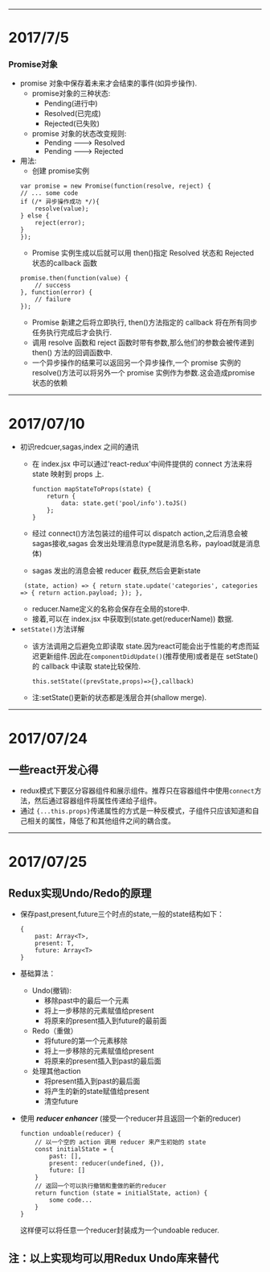 --------------
# 2017/7/5
### Promise对象
- promise 对象中保存着未来才会结束的事件(如异步操作).
	+ promise对象的三种状态:
		+ Pending(进行中)
		+ Resolved(已完成)
		+ Rejected(已失败)
	+ promise 对象的状态改变规则:
		+ Pending ---> Resolved
		+ Pending ---> Rejected
- 用法:
	+ 创建 promise实例
	```
	var promise = new Promise(function(resolve, reject) {
  	// ... some code
  	if (/* 异步操作成功 */){
    	resolve(value);
  	} else {
    	reject(error);
  	}
	});
	```
	+ Promise 实例生成以后就可以用 then()指定 Resolved 状态和 Rejected 状态的callback 函数
	```
	promise.then(function(value) {
  		// success
	}, function(error) {
  		// failure
	});
	```
	+ Promise 新建之后将立即执行, then()方法指定的 callback 将在所有同步任务执行完成后才会执行.
	+ 调用 resolve 函数和 reject 函数时带有参数,那么他们的参数会被传递到then() 方法的回调函数中.
	+ 一个异步操作的结果可以返回另一个异步操作,一个 promise 实例的 resolve()方法可以将另外一个 promise 实例作为参数.这会造成promise状态的依赖
	
-------
# 2017/07/10
- 初识redcuer,sagas,index 之间的通讯
	+ 在 index.jsx 中可以通过'react-redux'中间件提供的 connect 方法来将 state 映射到 props 上.
	
		```
		function mapStateToProps(state) {
    		return {
        		data: state.get('pool/info').toJS()
    		};
		}
		```
	+ 经过 connect()方法包装过的组件可以 dispatch action,之后消息会被 sagas接收,sagas 会发出处理消息(type就是消息名称，payload就是消息体)
	+ sagas 发出的消息会被 reducer 截获,然后会更新state
	```
	 (state, action) => { return state.update('categories', categories => { return action.payload; }); },
	```
	+ reducer.Name定义的名称会保存在全局的store中.
	+ 接着,可以在 index.jsx 中获取到(state.get(reducerName)) 数据.
- `setState()`方法详解
	+ 该方法调用之后避免立即读取 state.因为react可能会出于性能的考虑而延迟更新组件.因此在`componentDidUpdate()`(推荐使用)或者是在 setState()的 callback 中读取 state比较保险.
	
		```
		this.setState((prevState,props)=>{},callback)
		```
	+ 注:setState()更新的状态都是浅层合并(shallow merge).
	
-------------
# 2017/07/24
## 一些react开发心得
- redux模式下要区分容器组件和展示组件。推荐只在容器组件中使用`connect`方法，然后通过容器组件将属性传递给子组件。
- 通过	`{...this.props}`传递属性的方式是一种反模式，子组件只应该知道和自己相关的属性，降低了和其他组件之间的耦合度。

-------------
# 2017/07/25
## Redux实现Undo/Redo的原理
- 保存past,present,future三个时点的state,一般的state结构如下：
	```
	{
	  	past: Array<T>,
	  	present: T,
	  	future: Array<T>
	}
	```
- 基础算法：
	+ Undo(撤销):
		+ 移除past中的最后一个元素
		+ 将上一步移除的元素赋值给present
		+ 将原来的present插入到future的最前面
	+ Redo（重做）
		+ 将future的第一个元素移除
		+ 将上一步移除的元素赋值给present
		+ 将原来的present插入到past的最后面
	+ 处理其他action
		+ 将present插入到past的最后面
		+ 将产生的新的state赋值给present
		+ 清空future
		
- 使用 ***reducer enhancer*** (接受一个reducer并且返回一个新的reducer)
	```
	function undoable(reducer) {
		// 以一个空的 action 调用 reducer 来产生初始的 state
		const initialState = {
		    past: [],
		    present: reducer(undefined, {}),
		    future: []
  		}
  		// 返回一个可以执行撤销和重做的新的reducer
		return function (state = initialState, action) {
			some code...
		}
	}
	```
	
	这样便可以将任意一个reducer封装成为一个undoable reducer.
	
## 注：以上实现均可以用Redux Undo库来替代
	

